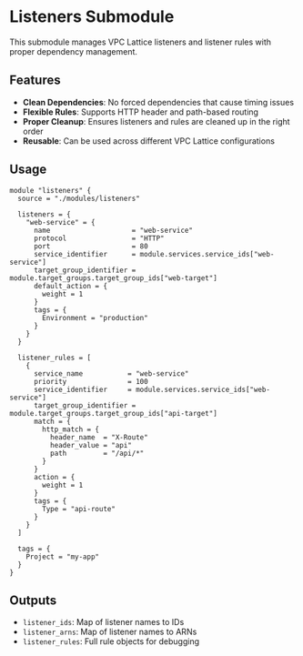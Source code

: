 # Listeners Submodule

This submodule manages VPC Lattice listeners and listener rules with proper dependency management.

## Features

- **Clean Dependencies**: No forced dependencies that cause timing issues
- **Flexible Rules**: Supports HTTP header and path-based routing
- **Proper Cleanup**: Ensures listeners and rules are cleaned up in the right order
- **Reusable**: Can be used across different VPC Lattice configurations

## Usage

```hcl
module "listeners" {
  source = "./modules/listeners"

  listeners = {
    "web-service" = {
      name                    = "web-service"
      protocol                = "HTTP"
      port                    = 80
      service_identifier      = module.services.service_ids["web-service"]
      target_group_identifier = module.target_groups.target_group_ids["web-target"]
      default_action = {
        weight = 1
      }
      tags = {
        Environment = "production"
      }
    }
  }

  listener_rules = [
    {
      service_name           = "web-service"
      priority               = 100
      service_identifier     = module.services.service_ids["web-service"]
      target_group_identifier = module.target_groups.target_group_ids["api-target"]
      match = {
        http_match = {
          header_name  = "X-Route"
          header_value = "api"
          path         = "/api/*"
        }
      }
      action = {
        weight = 1
      }
      tags = {
        Type = "api-route"
      }
    }
  ]

  tags = {
    Project = "my-app"
  }
}
```

## Outputs

- `listener_ids`: Map of listener names to IDs
- `listener_arns`: Map of listener names to ARNs
- `listener_rules`: Full rule objects for debugging
